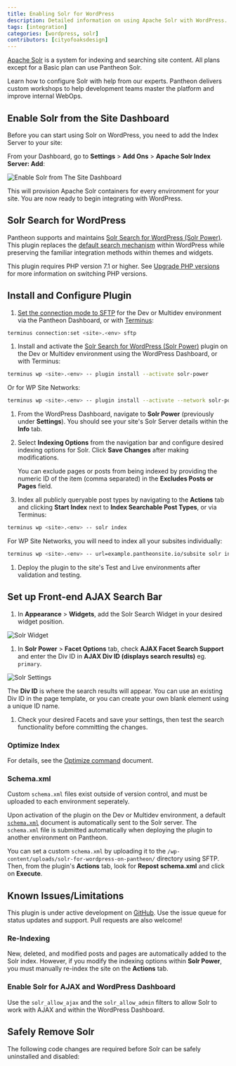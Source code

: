 ```yaml
---
title: Enabling Solr for WordPress
description: Detailed information on using Apache Solr with WordPress.
tags: [integration]
categories: [wordpress, solr]
contributors: [cityofoaksdesign]
---
```

[Apache Solr](/solr) is a system for indexing and searching site content. All plans except for a Basic plan can use Pantheon Solr. <Partial file="solr-version.md" />

<Enablement title="Get WebOps Training" link="https://pantheon.io/agencies/learn-pantheon?docs">

Learn how to configure Solr with help from our experts. Pantheon delivers custom workshops to help development teams master the platform and improve internal WebOps.

</Enablement>

## Enable Solr from the Site Dashboard

Before you can start using Solr on WordPress, you need to add the Index Server to your site:

From your Dashboard, go to **Settings** > **Add Ons** > **Apache Solr Index Server: Add**:

![Enable Solr from The Site Dashboard](../images/dashboard/settings-addons-solr.png)

This will provision Apache Solr containers for every environment for your site. You are now ready to begin integrating with WordPress.


## Solr Search for WordPress

Pantheon supports and maintains [Solr Search for WordPress (Solr Power)](https://wordpress.org/plugins/solr-power/).  This plugin replaces the [default search mechanism](https://codex.wordpress.org/Class_Reference/WP_Query#Search_Parameter) within WordPress while preserving the familiar integration methods within themes and widgets.

This plugin requires PHP version 7.1 or higher. See [Upgrade PHP versions](/php-versions/) for more information on switching PHP versions.


## Install and Configure Plugin

1. [Set the connection mode to SFTP](/sftp) for the Dev or Multidev environment via the Pantheon Dashboard, or with [Terminus](/terminus/):

 ```bash
 terminus connection:set <site>.<env> sftp
 ```

1. Install and activate the [Solr Search for WordPress (Solr Power)](https://wordpress.org/plugins/solr-power/) plugin on the Dev or Multidev environment using the WordPress Dashboard, or with Terminus:

 ```bash
 terminus wp <site>.<env> -- plugin install --activate solr-power
 ```

 Or for WP Site Networks:

 ```bash
 terminus wp <site>.<env> -- plugin install --activate --network solr-power
 ```

1. From the WordPress Dashboard, navigate to **Solr Power** (previously under **Settings**). You should see your site's Solr Server details within the **Info** tab.

1. Select **Indexing Options** from the navigation bar and configure desired indexing options for Solr. Click **Save Changes** after making modifications.

   <Alert title="Note" type="info">

   You can exclude pages or posts from being indexed by providing the numeric ID of the item (comma separated) in the **Excludes Posts or Pages** field.

   </Alert>

1. Index all publicly queryable post types by navigating to the **Actions** tab and clicking **Start Index** next to **Index Searchable Post Types**, or via Terminus:

 ```bash
 terminus wp <site>.<env> -- solr index
 ```

 For WP Site Networks, you will need to index all your subsites individually:
 ```bash
 terminus wp <site>.<env> -- url=example.pantheonsite.io/subsite solr index
 ```

1. Deploy the plugin to the site's Test and Live environments after validation and testing.

## Set up Front-end AJAX Search Bar

1. In **Appearance** > **Widgets**, add the Solr Search Widget in your desired widget position.

  ![Solr Widget](../images/add-solr-widget.png)

1. In **Solr Power** > **Facet Options** tab, check **AJAX Facet Search Support** and enter the Div ID in **AJAX Div ID (displays search results)** eg. `primary`.

  ![Solr Settings](../images/solr-widget-settings.png)

   The **Div ID** is where the search results will appear. You can use an existing Div ID in the page template, or you can create your own blank element using a unique ID name.

1. Check your desired Facets and save your settings, then test the search functionality before committing the changes.

### Optimize Index

For details, see the [Optimize command](https://solarium.readthedocs.io/en/stable/queries/update-query/building-an-update-query/optimize-command/) document.

### Schema.xml

<Alert title="Note" type="info">

Custom `schema.xml` files exist outside of version control, and must be uploaded to each environment seperately.

</Alert>

Upon activation of the plugin on the Dev or Multidev environment, a default [`schema.xml`](https://github.com/pantheon-systems/solr-power/blob/master/schema.xml) document is automatically sent to the Solr server. The `schema.xml` file is submitted automatically when deploying the plugin to another environment on Pantheon.

You can set a custom `schema.xml` by uploading it to the `/wp-content/uploads/solr-for-wordpress-on-pantheon/` directory using SFTP. Then, from the plugin's **Actions** tab, look for **Repost schema.xml** and click on **Execute**.

## Known Issues/Limitations

This plugin is under active development on [GitHub](https://github.com/pantheon-systems/solr-power). Use the issue queue for status updates and support. Pull requests are also welcome!

### Re-Indexing

New, deleted, and modified posts and pages are automatically added to the Solr index. However, if you modify the indexing options within **Solr Power**, you must manually re-index the site on the **Actions** tab.

### Enable Solr for AJAX and WordPress Dashboard

Use the `solr_allow_ajax` and the `solr_allow_admin` filters to allow Solr to work with AJAX and within the WordPress Dashboard.

## Safely Remove Solr

The following code changes are required before Solr can be safely uninstalled and disabled:

<Partial file="remove-addons/wp-solr.md" />
